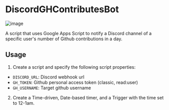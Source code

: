 # DiscordGHContributesBot

![image](https://github.com/user-attachments/assets/c16d1162-262d-4beb-841c-ad21a40b5d40)

A script that uses Google Apps Script to notify a Discord channel of a specific user's number of Github contributions in a day.

## Usage

1. Create a script and specify the following script properties:
  - `DISCORD_URL`: Discord webhook url
  - `GH_TOKEN`: Github personal access token (classic, read:user)
  - `GH_USERNAME`: Target github username

2. Create a Time-driven, Date-based timer, and a Trigger with the time set to 12-1am.
